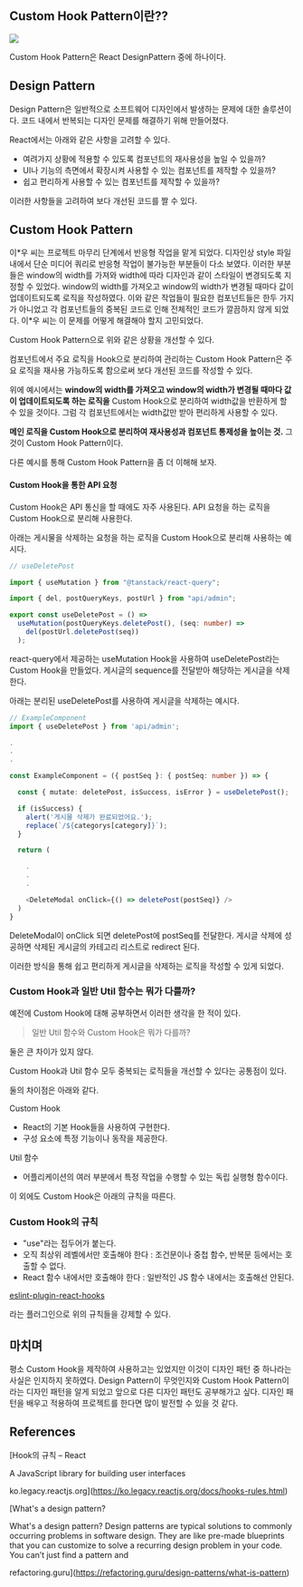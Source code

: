 ## Custom **Hook Pattern**이란??

<img src='https://img1.daumcdn.net/thumb/R1280x0/?scode=mtistory2&fname=https%3A%2F%2Fblog.kakaocdn.net%2Fdn%2FTYbVG%2FbtsnF6p80Bs%2FaIrZFWTiZVl0rOMVScuh20%2Fimg.png'>

Custom Hook Pattern은 React DesignPattern 중에 하나이다.

## **Design Pattern**

Design Pattern은 일반적으로 소프트웨어 디자인에서 발생하는 문제에 대한 솔루션이다. 코드 내에서 반복되는 디자인 문제를 해결하기 위해 만들어졌다.

React에서는 아래와 같은 사항을 고려할 수 있다.

- 여려가지 상황에 적용할 수 있도록 컴포넌트의 재사용성을 높일 수 있을까?
- UI나 기능의 측면에서 확장시켜 사용할 수 있는 컴포넌트를 제작할 수 있을까?
- 쉽고 편리하게 사용할 수 있는 컴포넌트를 제작할 수 있을까?

이러한 사항들을 고려하여 보다 개선된 코드를 짤 수 있다.

## **Custom Hook Pattern**

이\*우 씨는 프로젝트 마무리 단계에서 반응형 작업을 맡게 되었다. 디자인상 style 파일 내에서 단순 미디어 쿼리로 반응형 작업이 불가능한 부분들이 다소 보였다. 이러한 부분들은 window의 width를 가져와 width에 따라 디자인과 같이 스타일이 변경되도록 지정할 수 있었다. window의 width를 가져오고 window의 width가 변경될 때마다 값이 업데이트되도록 로직을 작성하였다. 이와 같은 작업들이 필요한 컴포넌트들은 한두 가지가 아니었고 각 컴포넌트들의 중복된 코드로 인해 전체적인 코드가 깔끔하지 않게 되었다. 이\*우 씨는 이 문제를 어떻게 해결해야 할지 고민되었다.

Custom Hook Pattern으로 위와 같은 상황을 개선할 수 있다.

컴포넌트에서 주요 로직을 Hook으로 분리하여 관리하는 Custom Hook Pattern은 주요 로직을 재사용 가능하도록 함으로써 보다 개선된 코드를 작성할 수 있다.

위에 예시에서는 **window의 width를 가져오고 window의 width가 변경될 때마다 값이 업데이트되도록 하는 로직을** Custom Hook으로 분리하여 width값을 반환하게 할 수 있을 것이다. 그럼 각 컴포넌트에서는 width값만 받아 편리하게 사용할 수 있다.

**메인 로직을 Custom Hook으로 분리하여 재사용성과 컴포넌트 통제성을 높이는 것.** 그것이 Custom Hook Pattern이다.

다른 예시를 통해 Custom Hook Pattern을 좀 더 이해해 보자.

#### Custom Hook을 통한 API 요청

Custom Hook은 API 통신을 할 때에도 자주 사용된다. API 요청을 하는 로직을 Custom Hook으로 분리해 사용한다.

아래는 게시물을 삭제하는 요청을 하는 로직을 Custom Hook으로 분리해 사용하는 예시다.

```ts
// useDeletePost

import { useMutation } from "@tanstack/react-query";

import { del, postQueryKeys, postUrl } from "api/admin";

export const useDeletePost = () =>
  useMutation(postQueryKeys.deletePost(), (seq: number) =>
    del(postUrl.deletePost(seq))
  );
```

react-query에서 제공하는 useMutation Hook을 사용하여 useDeletePost라는 Custom Hook을 만들었다. 게시글의 sequence를 전달받아 해당하는 게시글을 삭제한다.

아래는 분리된 useDeletePost를 사용하여 게시글을 삭제하는 예시다.

```ts
// ExampleComponent
import { useDeletePost } from 'api/admin';

.
.
.

const ExampleComponent = ({ postSeq }: { postSeq: number }) => {

  const { mutate: deletePost, isSuccess, isError } = useDeletePost();

  if (isSuccess) {
    alert('게시물 삭제가 완료되었어요.');
    replace(`/${categorys[category]}`);
  }

  return (

    .
    .
    .

    <DeleteModal onClick={() => deletePost(postSeq)} />
  )
}
```

DeleteModal이 onClick 되면 deletePost에 postSeq를 전달한다. 게시글 삭제에 성공하면 삭제된 게시글의 카테고리 리스트로 redirect 된다.

이러한 방식을 통해 쉽고 편리하게 게시글을 삭제하는 로직을 작성할 수 있게 되었다.

### Custom Hook과 일반 Util 함수는 뭐가 다를까?

예전에 Custom Hook에 대해 공부하면서 이러한 생각을 한 적이 있다.

> 일반 Util 함수와 Custom Hook은 뭐가 다를까?

둘은 큰 차이가 있지 않다.

Custom Hook과 Util 함수 모두 중복되는 로직들을 개선할 수 있다는 공통점이 있다.

둘의 차이점은 아래와 같다.

Custom Hook

- React의 기본 Hook들을 사용하여 구현한다.
- 구성 요소에 특정 기능이나 동작을 제공한다.

Util 함수

- 어플리케이션의 여러 부분에서 특정 작업을 수행할 수 있는 독립 실행형 함수이다.

이 외에도 Custom Hook은 아래의 규칙을 따른다.

### Custom Hook의 규칙

- "use"라는 접두어가 붙는다.
- 오직 최상위 레벨에서만 호출해야 한다 : 조건문이나 중첩 함수, 반복문 등에서는 호출할 수 없다.
- React 함수 내에서만 호출해야 한다 : 일반적인 JS 함수 내에서는 호출해선 안된다.

[eslint-plugin-react-hooks](https://www.npmjs.com/package/eslint-plugin-react-hooks)

라는 플러그인으로 위의 규칙들을 강제할 수 있다.

## 마치며

평소 Custom Hook을 제작하여 사용하고는 있었지만 이것이 디자인 패턴 중 하나라는 사실은 인지하지 못하였다. Design Pattern이 무엇인지와 Custom Hook Pattern이라는 디자인 패턴을 알게 되었고 앞으로 다른 디자인 패턴도 공부해가고 싶다. 디자인 패턴을 배우고 적용하여 프로젝트를 한다면 많이 발전할 수 있을 것 같다.

## References

[Hook의 규칙 – React

A JavaScript library for building user interfaces

ko.legacy.reactjs.org](https://ko.legacy.reactjs.org/docs/hooks-rules.html)

[What's a design pattern?

What's a design pattern? Design patterns are typical solutions to commonly occurring problems in software design. They are like pre-made blueprints that you can customize to solve a recurring design problem in your code. You can’t just find a pattern and

refactoring.guru](https://refactoring.guru/design-patterns/what-is-pattern)
